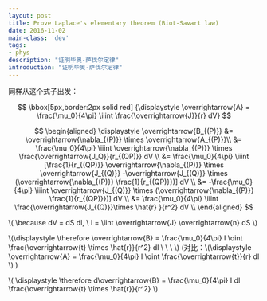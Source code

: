 ```yaml
---
layout: post
title: Prove Laplace's elementary theorem (Biot-Savart law)
date: 2016-11-02
main-class: 'dev'
tags:
- phys
description: "证明毕奥-萨伐尔定律"
introduction: "证明毕奥-萨伐尔定律"
---
```

同样从这个式子出发：

$$ \bbox[5px,border:2px solid red]
{\displaystyle \overrightarrow{A} = \frac{\mu_0}{4\pi} \iiint \frac{\overrightarrow{J}}{r} dV}
$$

$$ \begin{aligned}
\displaystyle
\overrightarrow{B_{(P)}} &= \overrightarrow{\nabla_{(P)}} \times \overrightarrow{A_{(P)}}\\ 
&= \frac{\mu_0}{4\pi} \iiint \overrightarrow{\nabla_{(P)}} \times \frac{\overrightarrow{J_Q}}{r_{(QP)}} dV \\
&= \frac{\mu_0}{4\pi} \iiint 
[\frac{1}{r_{(QP)}} \overrightarrow{\nabla_{(P)}} \times \overrightarrow{J_{(Q)}} 
-\overrightarrow{J_{(Q)}} \times (\overrightarrow{\nabla_{(P)}} \frac{1}{r_{(QP)}})] dV \\
&= -\frac{\mu_0}{4\pi} \iiint \overrightarrow{J_{(Q)}} \times (\overrightarrow{\nabla_{(P)}} \frac{1}{r_{(QP)}})] dV \\
&= \frac{\mu_0}{4\pi} \iiint \frac{\overrightarrow{J_{(Q)}}\times \hat{r} }{r^2} dV \\
\end{aligned} $$


\\(
\because dV = dS dl, \ I = \iint \overrightarrow{J} \overrightarrow{n} dS
\\)

\\(\displaystyle
\therefore \overrightarrow{B} = \frac{\mu_0}{4\pi} I \oint \frac{\overrightarrow{t} \times \hat{r}}{r^2} dl \ \ \ 
\\)
(对比：\\(\displaystyle
\overrightarrow{A} = \frac{\mu_0}{4\pi} I \oint \frac{\overrightarrow{t}}{r} dl
\\)
)

\\( \displaystyle
\therefore d\overrightarrow{B} = \frac{\mu_0}{4\pi} I dl \frac{\overrightarrow{t} \times \hat{r}}{r^2} 
\\)





